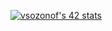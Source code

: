 [![vsozonof's 42 stats](https://badge42.vercel.app/api/v2/clgon9kgc004908jnt6ztthtp/stats?cursusId=21&coalitionId=46)](https://github.com/JaeSeoKim/badge42)
